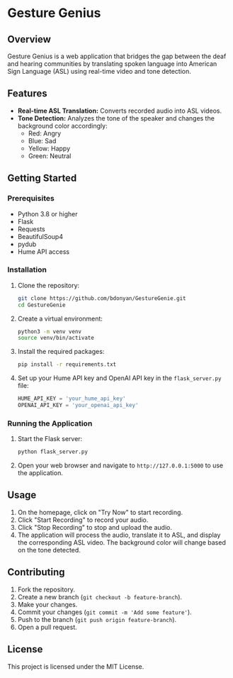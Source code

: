 # Gesture Genius

## Overview

Gesture Genius is a web application that bridges the gap between the deaf and hearing communities by translating spoken language into American Sign Language (ASL) using real-time video and tone detection.

## Features

- **Real-time ASL Translation:** Converts recorded audio into ASL videos.
- **Tone Detection:** Analyzes the tone of the speaker and changes the background color accordingly:
  - Red: Angry
  - Blue: Sad
  - Yellow: Happy
  - Green: Neutral

## Getting Started

### Prerequisites

- Python 3.8 or higher
- Flask
- Requests
- BeautifulSoup4
- pydub
- Hume API access

### Installation

1. Clone the repository:
    ```sh
    git clone https://github.com/bdonyan/GestureGenie.git
    cd GestureGenie
    ```

2. Create a virtual environment:
    ```sh
    python3 -m venv venv
    source venv/bin/activate
    ```

3. Install the required packages:
    ```sh
    pip install -r requirements.txt
    ```

4. Set up your Hume API key and OpenAI API key in the `flask_server.py` file:
    ```python
    HUME_API_KEY = 'your_hume_api_key'
    OPENAI_API_KEY = 'your_openai_api_key'
    ```

### Running the Application

1. Start the Flask server:
    ```sh
    python flask_server.py
    ```

2. Open your web browser and navigate to `http://127.0.0.1:5000` to use the application.

## Usage

1. On the homepage, click on "Try Now" to start recording.
2. Click "Start Recording" to record your audio.
3. Click "Stop Recording" to stop and upload the audio.
4. The application will process the audio, translate it to ASL, and display the corresponding ASL video. The background color will change based on the tone detected.

## Contributing

1. Fork the repository.
2. Create a new branch (`git checkout -b feature-branch`).
3. Make your changes.
4. Commit your changes (`git commit -m 'Add some feature'`).
5. Push to the branch (`git push origin feature-branch`).
6. Open a pull request.

## License

This project is licensed under the MIT License.
